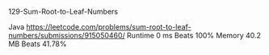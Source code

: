 129-Sum-Root-to-Leaf-Numbers



Java
https://leetcode.com/problems/sum-root-to-leaf-numbers/submissions/915050460/
Runtime
0 ms
Beats
100%
Memory
40.2 MB
Beats
41.78%